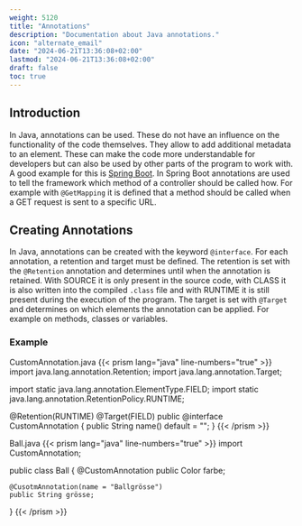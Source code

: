 ```yaml
---
weight: 5120
title: "Annotations"
description: "Documentation about Java annotations."
icon: "alternate_email"
date: "2024-06-21T13:36:08+02:00"
lastmod: "2024-06-21T13:36:08+02:00"
draft: false
toc: true
---
```


## Introduction


In Java, annotations can be used. These do not have an influence on the functionality of the code themselves. They allow to add additional metadata to an element.
These can make the code more understandable for developers but can also be used by other parts of the program to work with. A good example for this is [Spring Boot](https://spring.io/projects/spring-boot).
In Spring Boot annotations are used to tell the framework which method of a controller should be called how. For example with `@GetMapping` it is defined that a method should be called when a GET request is sent to a specific URL.

## Creating Annotations

In Java, annotations can be created with the keyword `@interface`. For each annotation, a retention and target must be defined. The retention is set with the `@Retention` annotation and determines until when the annotation is retained. With SOURCE it is only present in the source code, with CLASS it is also written into the compiled `.class` file and with RUNTIME it is still present during the execution of the program. The target is set with `@Target` and determines on which elements the annotation can be applied. For example on methods, classes or variables.

### Example

CustomAnnotation.java
{{< prism lang="java" line-numbers="true"  >}}
import java.lang.annotation.Retention;
import java.lang.annotation.Target;
 
import static java.lang.annotation.ElementType.FIELD;
import static java.lang.annotation.RetentionPolicy.RUNTIME;
 
@Retention(RUNTIME)
@Target(FIELD)
public @interface CustomAnnotation {
    public String name() default = "";
}
{{< /prism >}}

Ball.java
{{< prism lang="java" line-numbers="true" >}}
import CustomAnnotation;
 
public class Ball {
    @CustomAnnotation
    public Color farbe;
 
    @CusotmAnnotation(name = "Ballgrösse")
    public String grösse;
}
{{< /prism >}}
